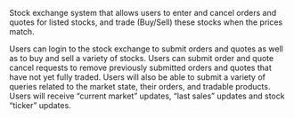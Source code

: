 Stock exchange system that allows users to enter and cancel orders and quotes for listed stocks, and trade (Buy/Sell) these stocks when the prices match.  

Users can login to the stock exchange to submit orders and quotes as well as to buy and sell a variety of stocks. Users can submit order and quote cancel requests to remove previously submitted orders and quotes that have not yet fully traded. Users will also be able to submit a variety of queries related to the market state, their orders, and tradable products. Users will receive “current market” updates, “last sales” updates and stock “ticker” updates.
